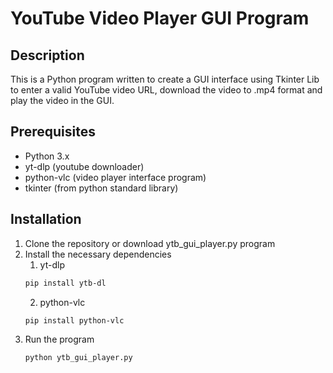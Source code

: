 # YouTube Video Player GUI Program

## Description 
This is a Python program written to create a GUI interface using Tkinter Lib to enter a valid YouTube video URL, download the video to .mp4 format and play the video in the GUI. 

## Prerequisites
- Python 3.x
- yt-dlp (youtube downloader)
- python-vlc (video player interface program)
- tkinter (from python standard library)

## Installation
1. Clone the repository or download ytb_gui_player.py program
2. Install the necessary dependencies
   1. yt-dlp
   ````bash
   pip install ytb-dl
   ````
   2. python-vlc
   ````bash
   pip install python-vlc
   ````
3. Run the program
   ````bash
   python ytb_gui_player.py
   ````